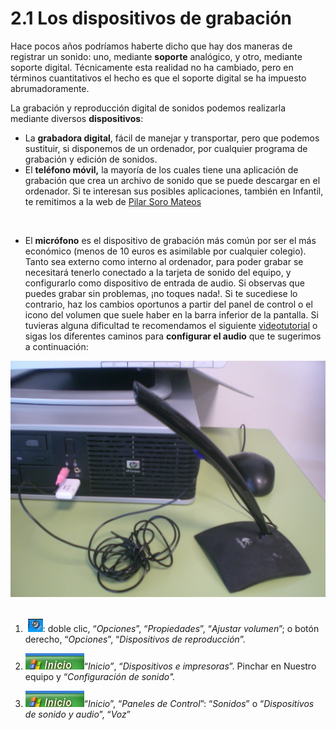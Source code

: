 # 2.1 Los dispositivos de grabación

Hace pocos años podríamos haberte dicho que hay dos maneras de registrar un sonido: uno, mediante **soporte** analógico, y otro, mediante soporte digital. Técnicamente esta realidad no ha cambiado, pero en términos cuantitativos el hecho es que el soporte digital se ha impuesto abrumadoramente.

La grabación y reproducción digital de sonidos podemos realizarla mediante diversos **dispositivos**:

*   La **grabadora digital**, fácil de manejar y transportar, pero que podemos sustituir, si disponemos de un ordenador, por cualquier programa de grabación y edición de sonidos.
*   El **teléfono móvil,** la mayoría de los cuales tiene una aplicación de grabación que crea un archivo de sonido que se puede descargar en el ordenador. Si te interesan sus posibles aplicaciones, también en Infantil, te remitimos a la web de [Pilar Soro Mateos](https://groups.diigo.com/group/ludotak "Audio y móviles. Pilar Soro")

 

*   El **micrófono** es el dispositivo de grabación más común por ser el más económico (menos de 10 euros es asimilable por cualquier colegio). Tanto sea externo como interno al ordenador, para poder grabar se necesitará tenerlo conectado a la tarjeta de sonido del equipo, y configurarlo como dispositivo de entrada de audio. Si observas que puedes grabar sin problemas, ¡no toques nada!. Si te sucediese lo contrario, haz los cambios oportunos a partir del panel de control o el icono del volumen que suele haber en la barra inferior de la pantalla. Si tuvieras alguna dificultad te recomendamos el siguiente [videotutorial](http://www.youtube.com/watch?feature=player_detailpage&v=nocUadWc1PI "Micrófono") o sigas los diferentes caminos para **configurar el audio** que te sugerimos a continuación:


![micrófono conectado a un ordenador](img/Microfono.JPG "Micrófono")  



1.   ![Icono altavoz windows](img/altavoz.jpg "Altavoz Windows"): doble clic, “_Opciones_”, “_Propiedades_”, “_Ajustar volumen_”; o botón derecho, “_Opciones_”, “_Dispositivos de reproducción_”.


2.  ![Botón de Inicio de Windows.](img/Inicio.jpg "Inicio Windows")“_Inicio”_, “_Dispositivos e impresoras_”. Pinchar en Nuestro equipo y “_Configuración de sonido"._


3.  ![botón inicio de Windows](img/Inicio.jpg "Inicio de Windows")“_Inicio_”, “_Paneles de Control_”: “_Sonidos_” o “_Dispositivos de sonido y audio_”, “_Voz_”


  
  

